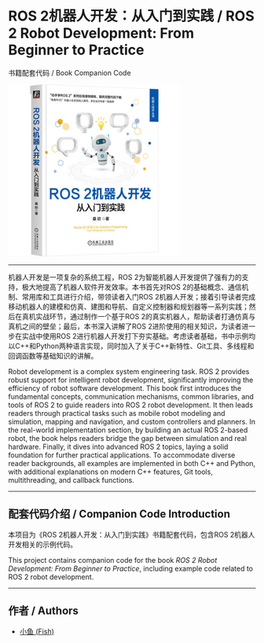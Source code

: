 # ROS 2机器人开发：从入门到实践 / ROS 2 Robot Development: From Beginner to Practice  
书籍配套代码 / Book Companion Code

![](./image/book.jpg)

---

机器人开发是一项复杂的系统工程，ROS 2为智能机器人开发提供了强有力的支持，极大地提高了机器人软件开发效率。本书首先对ROS 2的基础概念、通信机制、常用库和工具进行介绍，带领读者入门ROS 2机器人开发；接着引导读者完成移动机器人的建模和仿真、建图和导航、自定义控制器和规划器等一系列实践；然后在真机实战环节，通过制作一个基于ROS 2的真实机器人，帮助读者打通仿真与真机之间的壁垒；最后，本书深入讲解了ROS 2进阶使用的相关知识，为读者进一步在实战中使用ROS 2进行机器人开发打下夯实基础。考虑读者基础，书中示例均以C++和Python两种语言实现，同时加入了关于C++新特性、Git工具、多线程和回调函数等基础知识的讲解。  

Robot development is a complex system engineering task. ROS 2 provides robust support for intelligent robot development, significantly improving the efficiency of robot software development. This book first introduces the fundamental concepts, communication mechanisms, common libraries, and tools of ROS 2 to guide readers into ROS 2 robot development. It then leads readers through practical tasks such as mobile robot modeling and simulation, mapping and navigation, and custom controllers and planners. In the real-world implementation section, by building an actual ROS 2-based robot, the book helps readers bridge the gap between simulation and real hardware. Finally, it dives into advanced ROS 2 topics, laying a solid foundation for further practical applications. To accommodate diverse reader backgrounds, all examples are implemented in both C++ and Python, with additional explanations on modern C++ features, Git tools, multithreading, and callback functions.

---

## 配套代码介绍 / Companion Code Introduction  
本项目为《ROS 2机器人开发：从入门到实践》书籍配套代码，包含ROS 2机器人开发相关的示例代码。  

This project contains companion code for the book *ROS 2 Robot Development: From Beginner to Practice*, including example code related to ROS 2 robot development.

---

## 作者 / Authors  
- [小鱼 (Fish)](https://github.com/fishros)   

